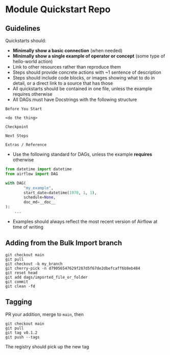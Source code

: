 # Module Quickstart Repo

## Guidelines
Quickstarts should:
- **Minimally show a basic connection** (when needed)
- **Minimally show a single example of operator or concept** (some type of hello-world action) 
- Link to other resources rather than reproduce them
- Steps should provide concrete actions with ~1 sentence of description 
- Steps should include code blocks, or images showing what to do in detail, or a direct link to a source that has those
- All quickstarts should be contained in one file, unless the example requires otherwise
- All DAGs must have Docstrings with the following structure
```
Before You Start

<do the thing>

Checkpoint

Next Steps

Extras / Reference
```
- Use the following standard for DAGs, unless the example **requires** otherwise
```python
from datetime import datetime
from airflow import DAG

with DAG(
        "my_example",
        start_date=datetime(1970, 1, 1),
        schedule=None,
        doc_md=__doc__
):
    ...
```
- Examples should always reflect the most recent version of Airflow at time of writing

## Adding from the Bulk Import branch
```shell
git checkout main
git pull 
git checkout -b my_branch
git cherry-pick -n d79056547629f287d5f67de2dbefcaff6b8eb484
git reset head
git add dags/imported_file_or_folder
git commit
git clean -fd
```

## Tagging
PR your addition, merge to `main`, then 
```shell
git checkout main
git pull
git tag v0.1.2
git push --tags
```
The registry should pick up the new tag